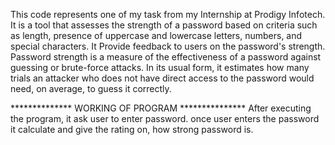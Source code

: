 This code represents one of my task from my Internship at Prodigy Infotech. It is a tool that assesses the strength of a password based on criteria such as length, 
presence of uppercase and lowercase letters, numbers, and special characters. 
It Provide feedback to users on the password's strength.
Password strength is a measure of the effectiveness of a password against guessing or brute-force attacks. 
In its usual form, it estimates how many trials an attacker who does not have direct access to the password would need, on average, to guess it correctly.

************** WORKING OF PROGRAM ***************
After executing the program, it ask user to enter password.
once user enters the password it calculate and give the rating on, how strong password is.
